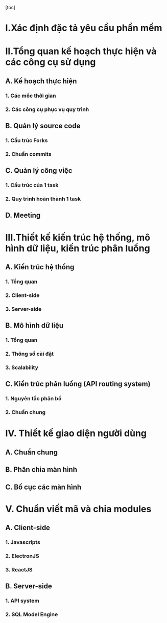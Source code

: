 [toc]

# I.Xác định đặc tả yêu cầu phần mềm



# II.Tổng quan kế hoạch thực hiện và các công cụ sử dụng

## A. Kế hoạch thực hiện

### 1. Các mốc thời gian

### 2. Các công cụ phục vụ quy trình

## B. Quản lý source code

### 1. Cấu trúc Forks

### 2. Chuẩn commits

## C. Quản lý công việc

### 1. Cấu trúc của 1 task

### 2. Quy trình hoàn thành 1 task

## D. Meeting

# III.Thiết kế kiến trúc hệ thống, mô hình dữ liệu, kiến trúc phân luồng

## A. Kiến trúc hệ thống

### 1. Tổng quan

### 2. Client-side

### 3. Server-side

## B. Mô hình dữ liệu

### 1. Tổng quan

### 2. Thông số cài đặt

### 3. Scalability

## C. Kiến trúc phân luồng (API routing system)

### 1. Nguyên tắc phân bố

### 2. Chuẩn chung

# IV. Thiết kế giao diện người dùng

## A. Chuẩn chung

## B. Phân chia màn hình

## C. Bố cục các màn hình

# V. Chuẩn viết mã và chia modules

## A. Client-side

### 1. Javascripts

### 2. ElectronJS

### 3. ReactJS

## B. Server-side

### 1. API system

### 2. SQL Model Engine

